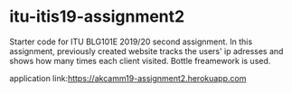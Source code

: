 # itu-itis19-assignment2
Starter code for ITU BLG101E 2019/20 second assignment. In this assignment, previously created website tracks the users' ip adresses and shows how many times each client visited. Bottle freamework is used.

application link:https://akcamm19-assignment2.herokuapp.com
